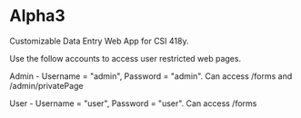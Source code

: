 # Alpha3

Customizable Data Entry Web App for CSI 418y.

Use the follow accounts to access user restricted web pages.

Admin - Username = "admin", Password = "admin". Can access /forms and /admin/privatePage

User - Username = "user", Password = "user". Can access /forms

